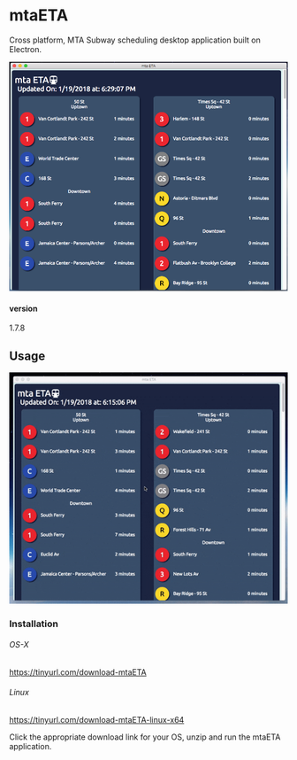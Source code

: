 # mtaETA

Cross platform, MTA Subway scheduling desktop application built on Electron.

![mainImageStill](/images/mainImageStill.png)




#### version
1.7.8


## Usage

![scrollingWindow](/images/scrollingWindow.gif)



### Installation

###### OS-X
https://tinyurl.com/download-mtaETA

###### Linux
https://tinyurl.com/download-mtaETA-linux-x64

Click the appropriate download link for your OS, unzip and run the mtaETA application.
